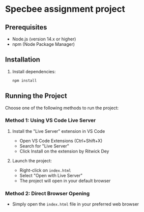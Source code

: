 # Specbee assignment project

## Prerequisites

- Node.js (version 14.x or higher)
- npm (Node Package Manager)

## Installation

1. Install dependencies:

   ```bash
   npm install
   ```

## Running the Project

Choose one of the following methods to run the project:

### Method 1: Using VS Code Live Server

1. Install the "Live Server" extension in VS Code

   - Open VS Code Extensions (Ctrl+Shift+X)
   - Search for "Live Server"
   - Click Install on the extension by Ritwick Dey

2. Launch the project:
   - Right-click on `index.html`
   - Select "Open with Live Server"
   - The project will open in your default browser

### Method 2: Direct Browser Opening

- Simply open the `index.html` file in your preferred web browser
